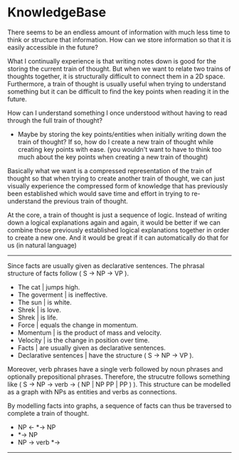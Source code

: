 # KnowledgeBase

There seems to be an endless amount of information with much less time to think or structure that information. How can we store information so that it is easily accessible in the future? 

What I continually experience is that writing notes down is good for the storing the current train of thought. But when we want to relate two trains of thoughts together, it is structurally difficult to connect them in a 2D space. Furthermore, a train of thought is usually useful when trying to understand something but it can be difficult to find the key points when reading it in the future. 

How can I understand something I once understood without having to read through the full train of thought? 
- Maybe by storing the key points/entities when initially writing down the train of thought?
If so, how do I create a new train of thought while creating key points with ease. (you wouldn't want to have to think too much about the key points when creating a new train of thought)

Basically what we want is a compressed representation of the train of thought so that when trying to create another train of thought, we can just visually experience the compressed form of knowledge that has previously been established which would save time and effort in trying to re-understand the previous train of thought. 

At the core, a train of thought is just a sequence of logic.
Instead of writing down a logical explanations again and again,
it would be better if we can combine those previously established logical explanations together in order to create a new one.
And it would be great if it can automatically do that for us (in natural language)

---

Since facts are usually given as declarative sentences. The phrasal structure of facts follow ( S →  NP →  VP ). 

- The cat | jumps high.
- The goverment | is ineffective.
- The sun | is white.
- Shrek | is love.
- Shrek | is life.
- Force | equals the change in momentum.
- Momentum | is the product of mass and velocity.
- Velocity | is the change in position over time.
- Facts | are usually given as declarative sentences.
- Declarative sentences | have the structure ( S →  NP →  VP ). 

Moreover, verb phrases have a single verb followed by noun phrases and optionally prepositional phrases. Therefore, the strucutre follows something like ( S →  NP →  verb →  ( NP | NP PP | PP ) ). This structure can be modelled as a graph with NPs as entities and verbs as connections.

By modelling facts into graphs, a sequence of facts can thus be traversed to complete a train of thought.

- NP ← \*→  NP
- \*→  NP
- NP →  verb \*→ 

---
